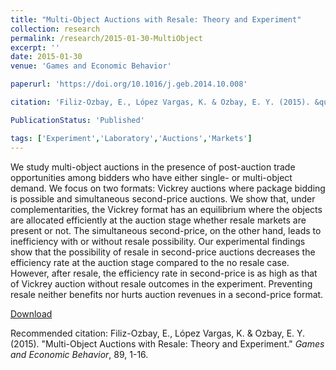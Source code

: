 ```yaml
---
title: "Multi-Object Auctions with Resale: Theory and Experiment"
collection: research
permalink: /research/2015-01-30-MultiObject
excerpt: ''
date: 2015-01-30
venue: 'Games and Economic Behavior'

paperurl: 'https://doi.org/10.1016/j.geb.2014.10.008'

citation: 'Filiz-Ozbay, E., López Vargas, K. & Ozbay, E. Y. (2015). &quot;Multi-Object Auctions with Resale: Theory and Experiment.&quot; <i>Games and Economic Behavior</i>, 89, 1-16.'

PublicationStatus: 'Published'

tags: ['Experiment','Laboratory','Auctions','Markets']
---
```

We study multi-object auctions in the presence of post-auction trade opportunities among bidders who have either single- or multi-object demand. We focus on two formats: Vickrey auctions where package bidding is possible and simultaneous second-price auctions. We show that, under complementarities, the Vickrey format has an equilibrium where the objects are allocated efficiently at the auction stage whether resale markets are present or not. The simultaneous second-price, on the other hand, leads to inefficiency with or without resale possibility. Our experimental findings show that the possibility of resale in second-price auctions decreases the efficiency rate at the auction stage compared to the no resale case. However, after resale, the efficiency rate in second-price is as high as that of Vickrey auction without resale outcomes in the experiment. Preventing resale neither benefits nor hurts auction revenues in a second-price format.

[Download](https://doi.org/10.1016/j.geb.2014.10.008)

Recommended citation: Filiz-Ozbay, E., López Vargas, K. & Ozbay, E. Y. (2015). &quot;Multi-Object Auctions with Resale: Theory and Experiment.&quot; <i>Games and Economic Behavior</i>, 89, 1-16. 
